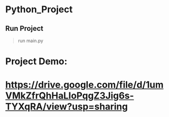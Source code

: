 # Python_Project
## Run Project
 > run main.py
# Project Demo:
# https://drive.google.com/file/d/1umVMkZfrQhHaLIoPqgZ3Jig6s-TYXqRA/view?usp=sharing

